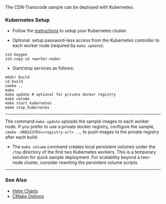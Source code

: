 
The CDN-Transcode sample can be deployed with Kubernetes. 

### Kubernetes Setup

- Follow the [instructions](https://kubernetes.io/docs/setup) to setup your Kubernetes cluster.   

- Optional: setup password-less access from the Kubernetes controller to each worker node (required by `make update`):   

```
ssh-keygen
ssh-copy-id <worker-node>
```

- Start/stop services as follows:   

```
mkdir build
cd build
cmake ..
make
make update # optional for private docker registry
make volume
make start_kubernetes
make stop_kubernetes
```

---

The command ```make update``` uploads the sample images to each worker node. If you prefer to use a private docker registry, configure the sample, `cmake -DREGISTRY=<registry-url> ..`, to push images to the private registry after each build.  
- The `make volume` command creates local persistent volumes under the `/tmp` directory of the first two Kubernetes workers. This is a temporary solution for quick sample deployment. For scalability beyond a two-node cluster, consider rewriting the persistent volume scripts.

---

### See Also 

- [Helm Charts](helm/cdn-transcode/README.md)
- [CMake Options](../../doc/cmake.md)

